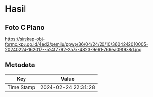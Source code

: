 # Hasil

## Foto C Plano

https://sirekap-obj-formc.kpu.go.id/4ed2/pemilu/ppwp/36/04/24/20/10/3604242010005-20240224-162017--524f7792-2a75-4823-9e61-766ea09f988d.jpg


## Metadata

| Key        | Value               |
| ---------- | ------------------- |
| Time Stamp | 2024-02-24 22:31:28 |



